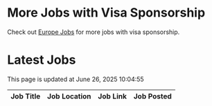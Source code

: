 # More Jobs with Visa Sponsorship

Check out [Europe Jobs](https://github.com/sureshparimi/europejobs#latest-jobs) for more jobs with visa sponsorship.

# Latest Jobs

This page is updated at June 26, 2025 10:04:55

| Job Title | Job Location | Job Link | Job Posted |
| --- | --- | --- | --- |
